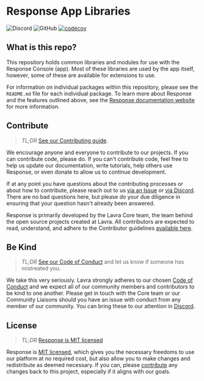 # Response App Libraries

![Discord](https://img.shields.io/discord/270672972694552576?label=discord) ![GitHub](https://img.shields.io/github/license/lavrahq/response) [![codecov](https://codecov.io/gh/responseams/app-common/branch/master/graph/badge.svg)](https://codecov.io/gh/responseams/app-common)

## What is this repo?

This repository holds common libraries and modules for use with the Response Console (app). Most of these libraries are used by the app itself, however, some of these are available for extensions to use.

For information on individual packages within this repository, please see the `README.md` file for each individual package. To learn more about Response and the features outlined above, see the [Response documentation website](https://www.responseams.com) for more information.

## Contribute

> _TL;DR_ [See our Contributing guide](CONTRIBUTING.md).

We encourage anyone and everyone to contribute to our projects. If you can contribute code, please do. If you can't contribute code, feel free to help us update our documentation, write tutorials, help others use Response, or even donate to allow us to continue development.

If at any point you have questions about the contributing processes or about how to contribute, please reach out to us [via an Issue](https://github.com/responseams/app-common/issues/new) or [via Discord](https://discord.gg/ZRxCAv7). There are no bad questions here, but please do your due diligence in ensuring that your question hasn't already been answered.

Response is primarily developed by the Lavra Core team, the team behind the open source projects created at Lavra. All contributors are expected to read, understand, and adhere to the Contributor guidelines [available here](CONTRIBUTING.md).

## Be Kind

> _TL;DR_ [See our Code of Conduct](CODE_OF_CONDUCT.md) and let us know if someone has mistreated you.

We take this very seriously. Lavra strongly adheres to our chosen [Code of Conduct](CODE_OF_CONDUCT.md) and we expect all of our community members and contributors to be kind to one another. Please get in touch with the Core team or our Community Liaisons should you have an issue with conduct from any member of our community. You can bring these to our attention in [Discord](https://discord.gg/ZRxCAv7).

## License

> _TL;DR_ [Response is MIT licensed](LICENSE)

Response is [MIT licensed](LICENSE), which gives you the necessary freedoms to use our platform at no required cost, but also allow you to make changes and redistribute as deemed necessary. If you can, please [contribute](#contribute) any changes back to this project, especially if it aligns with our goals.
